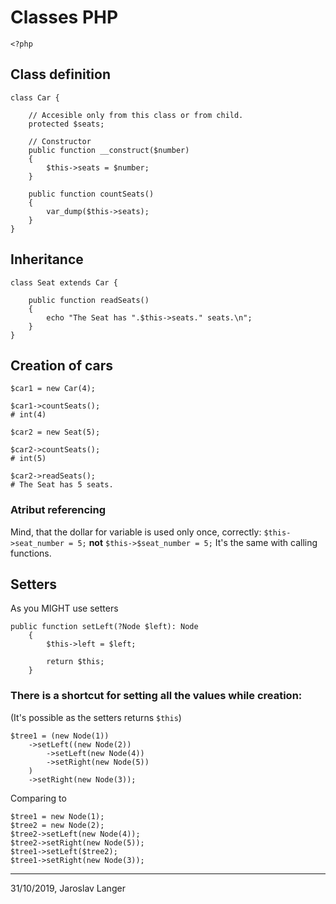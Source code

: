 # Classes PHP

```<?php```

## Class definition

```
class Car {
    
    // Accesible only from this class or from child.
    protected $seats;
    
    // Constructor
    public function __construct($number)
    {
        $this->seats = $number;
    }

    public function countSeats()
    {
        var_dump($this->seats);
    }
}
```

## Inheritance
```
class Seat extends Car {
    
    public function readSeats()
    {
        echo "The Seat has ".$this->seats." seats.\n";
    }
}
```

## Creation of cars

```
$car1 = new Car(4);

$car1->countSeats();
# int(4)

$car2 = new Seat(5);

$car2->countSeats();
# int(5)

$car2->readSeats();
# The Seat has 5 seats.
```

### Atribut referencing 
Mind, that the dollar for variable is used only once, correctly:
```$this->seat_number = 5;```
**not**
```$this->$seat_number = 5;```
It's the same with calling functions.

## Setters

As you MIGHT use setters
```
public function setLeft(?Node $left): Node
    {
        $this->left = $left;

        return $this;
    }
```
### There is a shortcut for setting all the values while creation:

(It's possible as the setters returns ```$this```)
```
$tree1 = (new Node(1))
	->setLeft((new Node(2))
		->setLeft(new Node(4))
		->setRight(new Node(5))
	)
	->setRight(new Node(3));
```
Comparing to 
```
$tree1 = new Node(1);
$tree2 = new Node(2);
$tree2->setLeft(new Node(4));
$tree2->setRight(new Node(5));
$tree1->setLeft($tree2);
$tree1->setRight(new Node(3));
```
---
31/10/2019, Jaroslav Langer 
